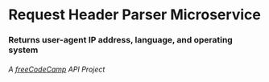 # Request Header Parser Microservice #
### Returns user-agent IP address, language, and operating system ###
###### A [freeCodeCamp](https://www.freecodecamp.org/challenges/timestamp-microservice) API Project ######